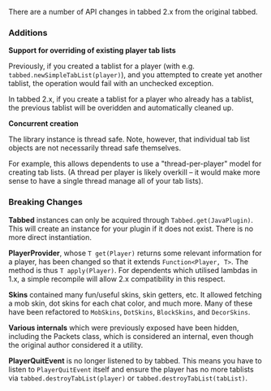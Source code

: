 There are a number of API changes in tabbed 2.x from the original tabbed.

### Additions

**Support for overriding of existing player tab lists**

Previously, if you created a tablist for a player (with e.g. `tabbed.newSimpleTabList(player)`), and you attempted to create yet another tablist, the operation would fail with an unchecked exception.

In tabbed 2.x, if you create a tablist for a player who already has a tablist, the previous tablist will be overidden and automatically cleaned up.

**Concurrent creation**

The library instance is thread safe. Note, however, that individual tab list objects are not necessarily thread safe themselves.

For example, this allows dependents to use a "thread-per-player" model for creating tab lists. (A thread per player is likely overkill – it would make more sense to have a single thread manage all of your tab lists).

### Breaking Changes

**Tabbed** instances can only be acquired through `Tabbed.get(JavaPlugin)`. This will create an instance for your plugin if it does not exist. There is no more direct instantiation.

**PlayerProvider<T>**, whose `T get(Player)` returns some relevant information for a player, has been changed so that it extends `Function<Player, T>`. The method is thus `T apply(Player)`. For dependents which utilised lambdas in 1.x, a simple recompile will allow 2.x compatibility in this respect.

**Skins** contained many fun/useful skins, skin getters, etc. It allowed fetching a mob skin, dot skins for each chat color, and much more. Many of these have been refactored to `MobSkins`, `DotSkins`, `BlockSkins`, and `DecorSkins`.

**Various internals** which were previously exposed have been hidden, including the Packets class, which is considered an internal, even though the original author considered it a utility.

**PlayerQuitEvent** is no longer listened to by tabbed. This means you have to listen to `PlayerQuitEvent` itself and ensure the player has no more tablists via `tabbed.destroyTabList(player)` or `tabbed.destroyTabList(tabList)`.
